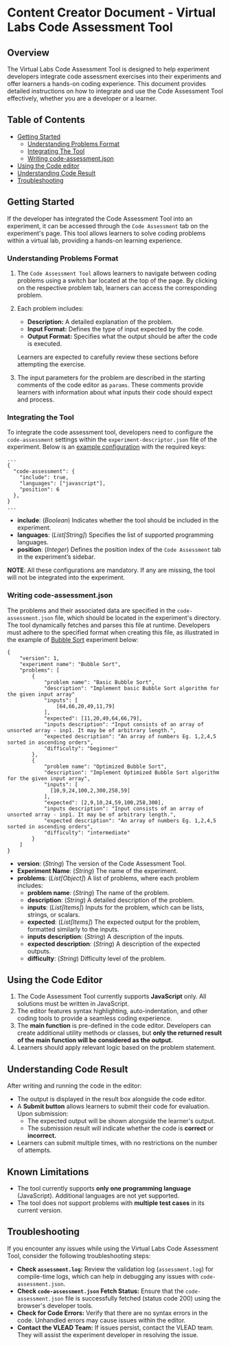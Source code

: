 # Content Creator Document - Virtual Labs Code Assessment Tool

## Overview

The Virtual Labs Code Assessment Tool is designed to help experiment developers integrate code assessment exercises into their experiments and offer learners a hands-on coding experience. This document provides detailed instructions on how to integrate and use the Code Assessment Tool effectively, whether you are a developer or a learner.

## Table of Contents

- [Getting Started](#getting-started)
  - [Understanding Problems Format](#understanding-problems-format)
  - [Integrating The Tool](#integrating-the-tool)
  - [Writing code-assessment.json](#writing-code-assessment.json)
- [Using the Code editor](#using-the-code-editor)
- [Understanding Code Result](#understanding-code-result)
- [Troubleshooting](#troubleshooting)

## Getting Started

If the developer has integrated the Code Assessment Tool into an experiment, it can be accessed through the `Code Assessment` tab on the experiment's page. This tool allows learners to solve coding problems within a virtual lab, providing a hands-on learning experience.

### Understanding Problems Format

1. The `Code Assessment Tool` allows learners to navigate between coding problems using a switch bar located at the top of the page. By clicking on the respective problem tab, learners can access the corresponding problem.

2. Each problem includes:

    - **Description:** A detailed explanation of the problem.
    - **Input Format:** Defines the type of input expected by the code.
    - **Output Format:** Specifies what the output should be after the code is executed.
    
    Learners are expected to carefully review these sections before attempting the exercise. 

3. The input parameters for the problem are described in the starting comments of the code editor as `params`. These comments provide learners with information about what inputs their code should expect and process.

### Integrating the Tool

To integrate the code assessment tool, developers need to configure the `code-assessment` settings within the `experiment-descriptor.json` file of the experiment. Below is an [example configuration](https://github.com/virtual-labs/exp-bubble-sort-iiith/blob/main/experiment-descriptor.json) with the required keys:
```
...
{
  "code-assessment": {
    "include": true,
    "languages": ["javascript"],
    "position": 6
  },
}
...
```
- **include**: (*Boolean*) Indicates whether the tool should be included in the experiment.
- **languages**: (*List[String]*) Specifies the list of supported programming languages.
- **position**: (*Integer*) Defines the position index of the `Code Assessment` tab in the experiment’s sidebar.

**NOTE**: All these configurations are mandatory. If any are missing, the tool will not be integrated into the experiment.

### Writing code-assessment.json

The problems and their associated data are specified in the `code-assessment.json` file, which should be located in the experiment's directory. The tool dynamically fetches and parses this file at runtime. Developers must adhere to the specified format when creating this file, as illustrated in the example of [Bubble Sort](https://virtual-labs.github.io/exp-bubble-sort-iiith/code-assessment.html) experiment below:
```
{
    "version": 1,
    "experiment name": "Bubble Sort",
    "problems": [
        {
            "problem name": "Basic Bubble Sort",
            "description": "Implement basic Bubble Sort algorithm for the given input array"
            "inputs": [
                [64,66,20,49,11,79]
            ],
            "expected": [11,20,49,64,66,79],
            "inputs description": "Input consists of an array of unsorted array - inp1. It may be of arbitrary length.",
            "expected description": "An array of numbers Eg. 1,2,4,5 sorted in ascending orders",
            "difficulty": "beginner"
        },
        {
            "problem name": "Optimized Bubble Sort",
            "description": "Implement Optimized Bubble Sort algorithm for the given input array",
            "inputs": [
              [10,9,24,100,2,300,258,59]
            ],
            "expected": [2,9,10,24,59,100,258,300],
            "inputs description": "Input consists of an array of unsorted array - inp1. It may be of arbitrary length.",
            "expected description": "An array of numbers Eg. 1,2,4,5 sorted in ascending orders",
            "difficulty": "intermediate"
        }
    ]
}
```

- **version**: (*String*) The version of the Code Assessment Tool.
- **Experiment Name**: (*String*) The name of the experiment.
- **problems**: (*List[Object]*) A list of problems, where each problem includes:
  - **problem name**: (*String*) The name of the problem.
  - **description**: (*String*) A detailed description of the problem.
  - **inputs**: (*List[Items]*) Inputs for the problem, which can be lists, strings, or scalars.
  - **expected**: (*List[Items]*) The expected output for the problem, formatted similarly to the inputs.
  - **inputs description**: (*String*) A description of the inputs.
  - **expected description**: (*String*) A description of the expected outputs.
  - **difficulty**: (*String*) Difficulty level of the problem.

## Using the Code Editor
1. The Code Assessment Tool currently supports **JavaScript** only. All solutions must be written in JavaScript.
2. The editor features syntax highlighting, auto-indentation, and other coding tools to provide a seamless coding experience.
3. The **main function** is pre-defined in the code editor. Developers can create additional utility methods or classes, but **only the returned result of the main function will be considered as the output.**
4. Learners should apply relevant logic based on the problem statement.

## Understanding Code Result
After writing and running the code in the editor:

- The output is displayed in the result box alongside the code editor.
- A **Submit button** allows learners to submit their code for evaluation. Upon submission:
  - The expected output will be shown alongside the learner's output.
  - The submission result will indicate whether the code is **correct** or **incorrect.**
- Learners can submit multiple times, with no restrictions on the number of attempts.

## Known Limitations

- The tool currently supports **only one programming language** (JavaScript). Additional languages are not yet supported.
- The tool does not support problems with **multiple test cases** in its current version.

## Troubleshooting

If you encounter any issues while using the Virtual Labs Code Assessment Tool, consider the following troubleshooting steps:

- **Check `assessment.log`:**
  Review the validation log (`assessment.log`) for compile-time logs, which can help in debugging any issues with `code-assessment.json`.
- **Check `code-assessment.json` Fetch Status:**
  Ensure that the `code-assessment.json` file is successfully fetched (status code 200) using the browser's developer tools.
- **Check for Code Errors:**
  Verify that there are no syntax errors in the code. Unhandled errors may cause issues within the editor.
- **Contact the VLEAD Team:**
  If issues persist, contact the VLEAD team. They will assist the experiment developer in resolving the issue.
